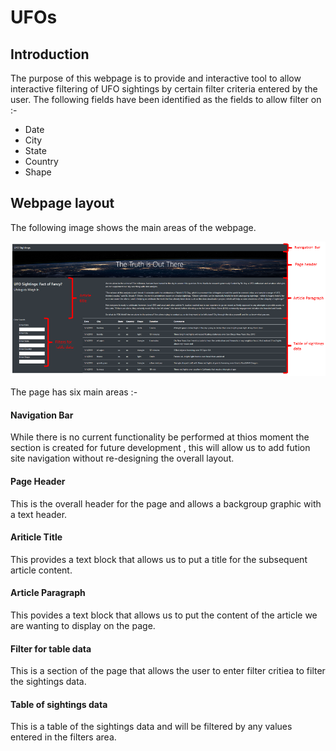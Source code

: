 # UFOs

## Introduction

The purpose of this webpage is to provide and interactive tool to allow interactive filtering of UFO sightings by certain filter criteria entered by the user. The following fields have been identified as the fields to allow filter on :-
- Date 
- City
- State
- Country
- Shape

## Webpage layout

The following image shows the main areas of the webpage.

![Webpage Anatomy Image](/Resources/pageAnatomy.PNG)

The page has six main areas :- 

#### Navigation Bar

While there is no current functionality be performed at thios moment the section is created for future development , this will allow us to add fution site navigation without re-designing the overall layout.

#### Page Header

This is the overall header for the page and allows a backgroup graphic with a text header.

#### Ariticle Title

This provides a text block that allows us to put a title for the subsequent article content.

#### Article Paragraph

This povides a text block that allows us to put the content of the article we are wanting to display on the page.

#### Filter for table data

This is a section of the page that allows the user to enter filter critiea to filter the sightings data.

#### Table of sightings data

This is a table of the sightings data and will be filtered by any values entered in the filters area.
